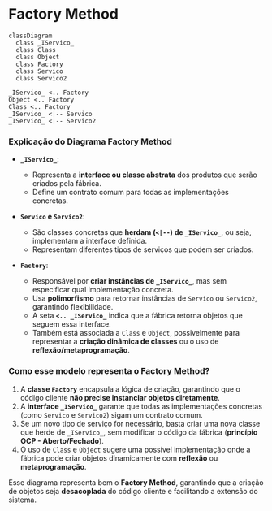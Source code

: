 # Factory Method
```mermaid
classDiagram
  class _IServico_
  class Class
  class Object
  class Factory
  class Servico
  class Servico2

_IServico_ <.. Factory
Object <.. Factory
Class <.. Factory
_IServico_ <|-- Servico
_IServico_ <|-- Servico2
```

### **Explicação do Diagrama Factory Method**  

- **`_IServico_`**:  
  - Representa a **interface ou classe abstrata** dos produtos que serão criados pela fábrica.  
  - Define um contrato comum para todas as implementações concretas.  

- **`Servico` e `Servico2`**:  
  - São classes concretas que **herdam (`<|--`) de `_IServico_`**, ou seja, implementam a interface definida.  
  - Representam diferentes tipos de serviços que podem ser criados.  

- **`Factory`**:  
  - Responsável por **criar instâncias de `_IServico_`**, mas sem especificar qual implementação concreta.  
  - Usa **polimorfismo** para retornar instâncias de `Servico` ou `Servico2`, garantindo flexibilidade.  
  - A seta **`<.. _IServico_`** indica que a fábrica retorna objetos que seguem essa interface.  
  - Também está associada a `Class` e `Object`, possivelmente para representar a **criação dinâmica de classes** ou o uso de **reflexão/metaprogramação**.  

### **Como esse modelo representa o Factory Method?**  

1. A **classe `Factory`** encapsula a lógica de criação, garantindo que o código cliente **não precise instanciar objetos diretamente**.  
2. A **interface `_IServico_`** garante que todas as implementações concretas (como `Servico` e `Servico2`) sigam um contrato comum.  
3. Se um novo tipo de serviço for necessário, basta criar uma nova classe que herde de `_IServico_`, sem modificar o código da fábrica (**princípio OCP - Aberto/Fechado**).  
4. O uso de `Class` e `Object` sugere uma possível implementação onde a fábrica pode criar objetos dinamicamente com **reflexão** ou **metaprogramação**.  

Esse diagrama representa bem o **Factory Method**, garantindo que a criação de objetos seja **desacoplada** do código cliente e facilitando a extensão do sistema.